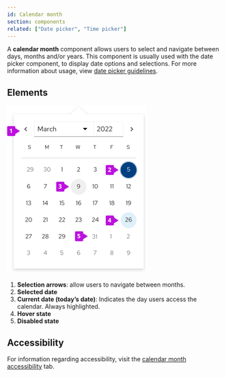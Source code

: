 ```yaml
---
id: Calendar month
section: components
related: ["Date picker", "Time picker"]
---
```


A **calendar month** component allows users to select and navigate between days, months and/or years. This component is usually used with the date picker component, to display date options and selections. For more information about usage, view [date picker guidelines](/components/date-picker/design-guidelines).

## Elements

<img src="./img/Calendar.png" alt="Calendar month elements" width="328"/>

1. **Selection arrows**: allow users to navigate between months.
2. **Selected date**
3. **Current date (today’s date)**: Indicates the day users access the calendar. Always highlighted.
4. **Hover state**
5. **Disabled state**

## Accessibility 
For information regarding accessibility, visit the [calendar month accessibility](/components/calendar-month/accessibility) tab.
